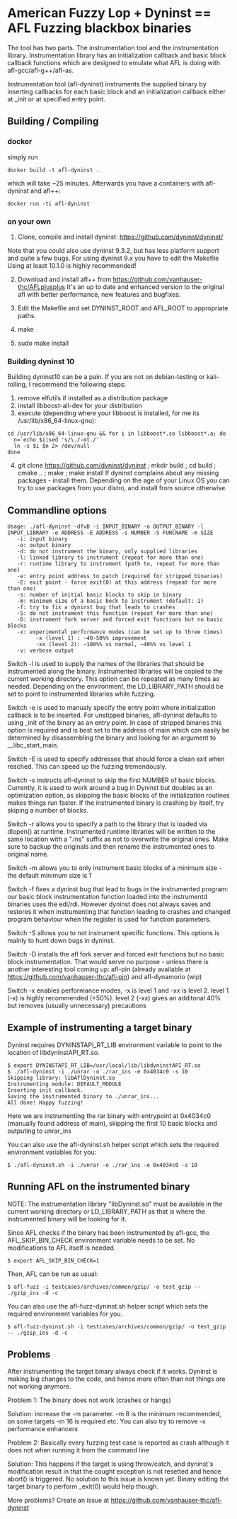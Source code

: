 # American Fuzzy Lop + Dyninst == AFL Fuzzing blackbox binaries

The tool has two parts. The instrumentation tool and the instrumentation 
library. Instrumentation library has an initialization callback and basic 
block callback functions which are designed to emulate what AFL is doing
with afl-gcc/afl-g++/afl-as. 

Instrumentation tool (afl-dyninst) instruments the supplied binary by
inserting callbacks for each basic block and an initialization 
callback either at _init or at specified entry point.


## Building / Compiling

### docker

simply run
```
docker build -t afl-dyninst .
```
which will take ~25 minutes.
Afterwards you have a containers with afl-dyninst and afl++:
```
docker run -ti afl-dyninst
```

### on your own

1. Clone, compile and install dyninst: https://github.com/dyninst/dyninst/

Note that you could also use dyninst 9.3.2, but has less platform support and
quite a few bugs. For using dyninst 9.x you have to edit the Makefile
Using at least 10.1.0 is highly recommended!

2. Download and install afl++ from https://github.com/vanhauser-thc/AFLplusplus
It's an up to date and enhanced version to the original afl with better
performance, new features and bugfixes.

3. Edit the Makefile and set DYNINST_ROOT and AFL_ROOT to appropriate paths. 

4. make

5. sudo make install


### Building dyninst 10

Building dyninst10 can be a pain.
If you are not on debian-testing or kali-rolling, I recommend the following steps:
1. remove elfutils if installed as a distribution package
2. install libboost-all-dev for your distribution
3. execute (depending where your libboost is installed, for me its /usr/lib/x86_64-linux-gnu):
```shell
cd /usr/lib/x86_64-linux-gnu && for i in libboost*.so libboost*.a; do
  n=`echo $i|sed 's/\./-mt./'`
  ln -s $i $n 2> /dev/null
done
```
4. git clone https://github.com/dyninst/dyninst ; mkdir build ; cd build ; cmake .. ; make ; make install
If dyninst complains about any missing packages - install them.
Depending on the age of your Linux OS you can try to use packages from your distro, and install from source otherwise.


## Commandline options
```
Usage: ./afl-dyninst -dfvD -i INPUT_BINARY -o OUTPUT_BINARY -l INPUT_LIBRARY -e ADDRESS -E ADDRESS -s NUMBER -S FUNCNAME -m SIZE
   -i: input binary 
   -o: output binary
   -d: do not instrument the binary, only supplied libraries
   -l: linked library to instrument (repeat for more than one)
   -r: runtime library to instrument (path to, repeat for more than one)
   -e: entry point address to patch (required for stripped binaries)
   -E: exit point - force exit(0) at this address (repeat for more than one)
   -s: number of initial basic blocks to skip in binary
   -m: minimum size of a basic bock to instrument (default: 1)
   -f: try to fix a dyninst bug that leads to crashes
   -S: do not instrument this function (repeat for more than one)
   -D: instrument fork server and forced exit functions but no basic blocks
   -x: experimental performance modes (can be set up to three times)
         -x (level 1) : ~40-50%% improvement
         -xx (level 2): ~100%% vs normal, ~40%% vs level 1
   -v: verbose output
```

Switch -l is used to supply the names of the libraries that should 
be instrumented along the binary. Instrumented libraries will be copied
to the current working directory. This option can be repeated as many times
as needed. Depending on the environment, the LD_LIBRARY_PATH should be set 
to point to instrumented libraries while fuzzing. 

Switch -e is used to manualy specify the entry point where initialization
callback is to be inserted. For unstipped binaries, afl-dyninst defaults 
to using _init of the binary as an entry point. In case of stripped binaries
this option is required and is best set to the address of main which 
can easily be determined by disassembling the binary and looking for an 
argument to __libc_start_main. 

Switch -E is used to specify addresses that should force a clean exit
when reached. This can speed up the fuzzing tremendously.

Switch -s instructs afl-dyninst to skip the first NUMBER of basic blocks. 
Currently, it is used to work around a bug in Dyninst but doubles as an
optimization option, as skipping the basic blocks of the initialization
routines makes things run faster.  If the instrumented binary is crashing by
itself, try skiping a number of blocks.

Switch -r allows you to specify a path to the library that is loaded
via dlopen() at runtime. Instrumented runtime libraries will be 
written to the same location with a ".ins" suffix as not to overwrite
the original ones. Make sure to backup the originals and then rename the
instrumented ones to original name. 

Switch -m allows you to only instrument basic blocks of a minimum size - the
default minimum size is 1

Switch -f fixes a dyninst bug that lead to bugs in the instrumented program:
our basic block instrumentation function loaded into the instrumentd binaries
uses the edi/rdi. However dyninst does not always saves and restores it when
instrumenting that function leading to crashes and changed program behaviour
when the register is used for function parameters.

Switch -S allows you to not instrument specific functions.
This options is mainly to hunt down bugs in dyninst.

Switch -D installs the afl fork server and forced exit functions but no
basic block instrumentation. That would serve no purpose - unless there is
another interesting tool coming up: afl-pin (already available at
https://github.com/vanhauser-thc/afl-pin) and afl-dynamorio (wip)

Switch -x enables performance modes, -x is level 1 and -xx is level 2.
level 1 (-x) is highly recommended (+50%).
level 2 (-xx) gives an additonal 40% but removes (usually unnecessary) precautions


## Example of instrumenting a target binary

Dyninst requires DYNINSTAPI_RT_LIB environment variable to point to the location
of libdyninstAPI_RT.so.

```
$ export DYNINSTAPI_RT_LIB=/usr/local/lib/libdyninstAPI_RT.so
$ ./afl-dyninst -i ./unrar -o ./rar_ins -e 0x4034c0 -s 10
Skipping library: libAflDyninst.so
Instrumenting module: DEFAULT_MODULE
Inserting init callback.
Saving the instrumented binary to ./unrar_ins...
All done! Happy fuzzing!
```

Here we are instrumenting the rar binary with entrypoint at 0x4034c0
(manually found address of main), skipping the first 10 basic blocks 
and outputing to unrar_ins

You can also use the afl-dyninst.sh helper script which sets the required
environment variables for you:
```
$ ./afl-dyninst.sh -i ./unrar -o ./rar_ins -e 0x4034c0 -s 10
```


## Running AFL on the instrumented binary

NOTE: The instrumentation library "libDyninst.so" must be available in the current working
directory or LD_LIBRARY_PATH as that is where the instrumented binary will be looking for it.

Since AFL checks if the binary has been instrumented by afl-gcc, the
AFL_SKIP_BIN_CHECK environment variable needs to be set.
No modifications to AFL itself is needed. 
```
$ export AFL_SKIP_BIN_CHECK=1
```
Then, AFL can be run as usual:
```
$ afl-fuzz -i testcases/archives/common/gzip/ -o test_gzip -- ./gzip_ins -d -c 
```

You can also use the afl-fuzz-dyninst.sh helper script which sets the required
environment variables for you.
```
$ afl-fuzz-dyninst.sh -i testcases/archives/common/gzip/ -o test_gzip -- ./gzip_ins -d -c 
```

## Problems

After instrumenting the target binary always check if it works.
Dyninst is making big changes to the code, and hence more often than not
things are not working anymore.

Problem 1: The binary does not work (crashes or hangs)

Solution: increase the -m parameter. -m 8 is the minimum recommended, on some
          targets -m 16 is required etc.
          You can also try to remove -x performance enhancers


Problem 2: Basically every fuzzing test case is reported as crash although it
           does not when running it from the command line

Solution: This happens if the target is using throw/catch, and dyninst's
          modification result in that the cought exception is not resetted and
          hence abort() is triggered.
          No solution to this issue is known yet.
          Binary editing the target binary to perform _exit(0) would help though.

More problems? Create an issue at https://github.com/vanhauser-thc/afl-dyninst
